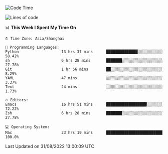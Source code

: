 <!--START_SECTION:waka-->
![Code Time](http://img.shields.io/badge/Code%20Time-838%20hrs%2016%20mins-blue)

![Lines of code](https://img.shields.io/badge/From%20Hello%20World%20I%27ve%20Written-22%20Thousand%20lines%20of%20code-blue)

📊 **This Week I Spent My Time On** 

```text
⌚︎ Time Zone: Asia/Shanghai

💬 Programming Languages: 
Python                   13 hrs 37 mins      ██████████████░░░░░░░░░░░   58.42% 
sh                       6 hrs 28 mins       ███████░░░░░░░░░░░░░░░░░░   27.78% 
Git                      1 hr 56 mins        ██░░░░░░░░░░░░░░░░░░░░░░░   8.29% 
YAML                     47 mins             ░░░░░░░░░░░░░░░░░░░░░░░░░   3.37% 
Text                     24 mins             ░░░░░░░░░░░░░░░░░░░░░░░░░   1.73%

🔥 Editors: 
Emacs                    16 hrs 51 mins      ██████████████████░░░░░░░   72.22% 
Zsh                      6 hrs 28 mins       ███████░░░░░░░░░░░░░░░░░░   27.78%

💻 Operating System: 
Mac                      23 hrs 19 mins      █████████████████████████   100.0%

```


 Last Updated on 31/08/2022 13:00:09 UTC
<!--END_SECTION:waka-->

